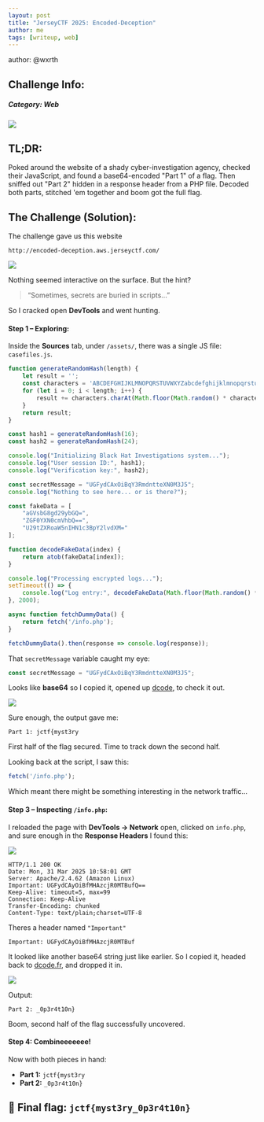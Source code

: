 ```yaml
---
layout: post
title: "JerseyCTF 2025: Encoded-Deception"
author: me
tags: [writeup, web]
---
```



author: @wxrth
## **Challenge Info:**
##### Category: Web

![](https://cdn.discordapp.com/attachments/1250994621438496849/1356229190277402775/Screenshot_2025-03-31_at_7.28.21_AM.png?ex=67ebce5c&is=67ea7cdc&hm=e2d7ed5b3fb087558bc05836aca4b748cc7002d2319fcb01b53746b30e87db82&)
## TL;DR:

Poked around the website of a shady cyber-investigation agency, checked their JavaScript, and found a base64-encoded "Part 1" of a flag. Then sniffed out "Part 2" hidden in a response header from a PHP file. Decoded both parts, stitched 'em together and boom got the full flag. 

## The Challenge (Solution): 

The challenge gave us this website 

```http
http://encoded-deception.aws.jerseyctf.com/
```

![](https://cdn.discordapp.com/attachments/1250994621438496849/1356229189077827796/Screenshot_2025-03-31_at_7.09.06_AM.png?ex=67ebce5c&is=67ea7cdc&hm=af271a0fe30d7b22753237ddc842cc970eba36bb0fda385bda7d4e3876c06d2d&)

Nothing seemed interactive on the surface. But the hint?

> “Sometimes, secrets are buried in scripts…”

So I cracked open **DevTools** and went hunting.

#### Step 1 – Exploring:

Inside the **Sources** tab, under `/assets/`, there was a single JS file: `casefiles.js`. 

```js
function generateRandomHash(length) {
    let result = '';
    const characters = 'ABCDEFGHIJKLMNOPQRSTUVWXYZabcdefghijklmnopqrstuvwxyz0123456789';
    for (let i = 0; i < length; i++) {
        result += characters.charAt(Math.floor(Math.random() * characters.length));
    }
    return result;
}

const hash1 = generateRandomHash(16);
const hash2 = generateRandomHash(24);

console.log("Initializing Black Hat Investigations system...");
console.log("User session ID:", hash1);
console.log("Verification key:", hash2);

const secretMessage = "UGFydCAxOiBqY3RmdntteXN0M3J5"; 
console.log("Nothing to see here... or is there?");

const fakeData = [
    "aGVsbG8gd29ybGQ=", 
    "ZGF0YXN0cmVhbQ==", 
    "U29tZXRoaW5nIHN1c3BpY2lvdXM="
];

function decodeFakeData(index) {
    return atob(fakeData[index]);
}

console.log("Processing encrypted logs...");
setTimeout(() => {
    console.log("Log entry:", decodeFakeData(Math.floor(Math.random() * fakeData.length)));
}, 2000);

async function fetchDummyData() {
    return fetch('/info.php');
}

fetchDummyData().then(response => console.log(response));
```

That `secretMessage` variable caught my eye:

```js
const secretMessage = "UGFydCAxOiBqY3RmdntteXN0M3J5";
```

Looks like **base64** so I copied it, opened up [dcode](https://www.dcode.fr/base-64-encoding), to check it out.

![](https://cdn.discordapp.com/attachments/1250994621438496849/1356229189354655794/Screenshot_2025-03-31_at_7.14.33_AM.png?ex=67ebce5c&is=67ea7cdc&hm=cd2f1387c8c09171d10dd132098b571fd16aae0513a3c37088ba4eeb60787c2b&)

Sure enough, the output gave me:

```
Part 1: jctf{myst3ry
```

First half of the flag secured. Time to track down the second half.

Looking back at the script, I saw this:

```js
fetch('/info.php');
```

Which meant there might be something interesting in the network traffic...

#### Step 3 – Inspecting `/info.php`:

I reloaded the page with **DevTools → Network** open, clicked on `info.php`, and sure enough in the **Response Headers** I found this:

![](https://cdn.discordapp.com/attachments/1250994621438496849/1356229189690331137/Screenshot_2025-03-31_at_7.18.17_AM.png?ex=67ebce5c&is=67ea7cdc&hm=32b43cc9a17e938093bb96ed567b744d166a637c29eedabfba6d1e69a65c95ba&)

```
HTTP/1.1 200 OK
Date: Mon, 31 Mar 2025 10:58:01 GMT
Server: Apache/2.4.62 (Amazon Linux)
Important: UGFydCAyOiBfMHAzcjR0MTBufQ==
Keep-Alive: timeout=5, max=99
Connection: Keep-Alive
Transfer-Encoding: chunked
Content-Type: text/plain;charset=UTF-8
```

Theres a header named `"Important"`

```
Important: UGFydCAyOiBfMHAzcjR0MTBuf
```

It looked like another base64 string just like earlier. So I copied it, headed back to [dcode.fr](https://www.dcode.fr/base-64-encoding), and dropped it in.

![](https://cdn.discordapp.com/attachments/1250994621438496849/1356229189992185989/Screenshot_2025-03-31_at_7.23.11_AM.png?ex=67ebce5c&is=67ea7cdc&hm=da5ed7eed9d722c5b70152368082febd43009208b7fd6fe68da60f9ffafd6ddc&)

Output:

```
Part 2: _0p3r4t10n}
```

Boom, second half of the flag successfully uncovered.

#### Step 4: Combineeeeeee!

Now with both pieces in hand:

- **Part 1:** `jctf{myst3ry`
- **Part 2:** `_0p3r4t10n}`

## 🚩 **Final flag**:  `jctf{myst3ry_0p3r4t10n}`




